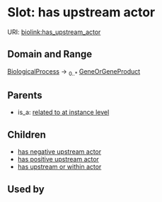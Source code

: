 
# Slot: has upstream actor




URI: [biolink:has_upstream_actor](https://w3id.org/biolink/vocab/has_upstream_actor)


## Domain and Range

[BiologicalProcess](BiologicalProcess.md) &#8594;  <sub>0..\*</sub> [GeneOrGeneProduct](GeneOrGeneProduct.md)

## Parents

 *  is_a: [related to at instance level](related_to_at_instance_level.md)

## Children

 *  [has negative upstream actor](has_negative_upstream_actor.md)
 *  [has positive upstream actor](has_positive_upstream_actor.md)
 *  [has upstream or within actor](has_upstream_or_within_actor.md)

## Used by

